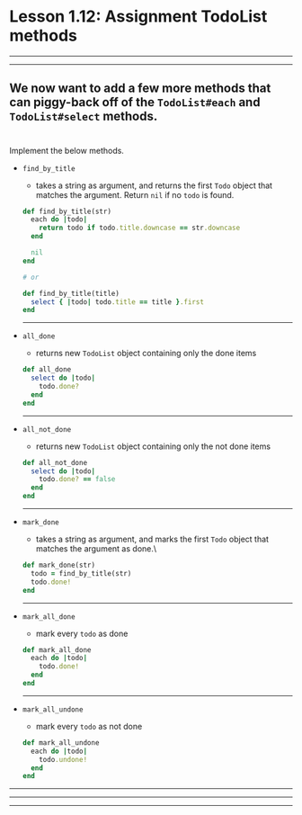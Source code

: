 # Lesson 1.12: Assignment TodoList methods
---
---
## We now want to add a few more methods that can piggy-back off of the `TodoList#each` and `TodoList#select` methods. 
#
Implement the below methods.


- `find_by_title`
  -	takes a string as argument, and returns the first `Todo` object that matches the argument. Return `nil` if no `todo` is found.

  ```ruby 
  def find_by_title(str)
    each do |todo|
      return todo if todo.title.downcase == str.downcase
    end 
  
    nil 
  end

  # or 

  def find_by_title(title)
    select { |todo| todo.title == title }.first
  end 
  ```
  ---


- `all_done`	
  - returns new `TodoList` object containing only the done items

  ```ruby 
  def all_done 
    select do |todo|
      todo.done? 
    end 
  end 
  ```
  ---

- `all_not_done`	
  - returns new `TodoList` object containing only the not done items

  ```ruby 
  def all_not_done
    select do |todo|
      todo.done? == false 
    end 
  end 
  ```
  ---

- `mark_done`	
  - takes a string as argument, and marks the first `Todo` object that matches the argument as done.\

  ```ruby 
  def mark_done(str)
    todo = find_by_title(str)
    todo.done!
  end 
  ```
  ---

- `mark_all_done`	
  - mark every `todo` as done

  ```ruby 
  def mark_all_done 
    each do |todo|
      todo.done!
    end 
  end 
  ```
  ---


- `mark_all_undone`	
  - mark every `todo` as not done

  ```ruby 
  def mark_all_undone
    each do |todo|
      todo.undone!
    end 
  end 
  ```
---
---
---


